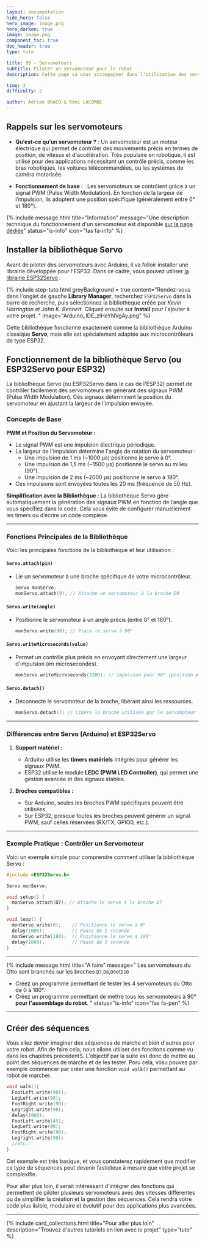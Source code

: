 ```yaml
---
layout: documentation
hide_hero: false
hero_image: image.png
hero_darken: true
image: image.png
component_toc: true
doc_header: true
type: tuto

title: 08 - Servomoteurs
subtitle: Piloter un servomoteur pour le robot
description: Cette page va vous accompagner dans l'utilisation des servomoteurs sur le Otto-MKS

time: 3
difficulty: 2

author: Adrien BRACQ & Rémi LACOMBE
---
```


## Rappels sur les servomoteurs

- **Qu’est-ce qu’un servomoteur ?** :
  Un servomoteur est un moteur électrique qui permet de contrôler des mouvements précis en termes de position, de vitesse et d'accélération. Très populaire en robotique, il est utilisé pour des applications nécessitant un contrôle précis, comme les bras robotiques, les voitures télécommandées, ou les systèmes de caméra motorisée.


- **Fonctionnement de base :** :
  Les servomoteurs se contrôlent grâce à un signal PWM (Pulse Width Modulation). En fonction de la largeur de l’impulsion, ils adoptent une position spécifique (généralement entre 0° et 180°).

{% include message.html 
title="Information" 
message="Une description technique du fonctionnement d'un servomoteur est disponible [sur la page dédiée](../../ressources/servomotor)" 
status="is-info" 
icon="fas fa-info" %}

## Installer la bibliothèque Servo

Avant de piloter des servomoteurs avec Arduino, il va falloir installer une librairie développée pour l'ESP32. Dans ce cadre, vous pouvez utiliser [la librairie ESP32Servo](https://madhephaestus.github.io/ESP32Servo/annotated.html) :

{% include step-tuto.html 
greyBackground = true
content="Rendez-vous dans l'onglet de gauche **Library Manager**, recherchez `ESP32Servo` dans la barre de recherche, puis sélectionnez la bibliothèque créée par *Kevin Harrington et John K. Bennett.* Cliquez ensuite sur **Install** pour l'ajouter à votre projet.
" 
image="Arduino_IDE_zlHeYNVgAy.png" 
%}

Cette bibliothèque fonctionne exactement comme la bibliothèque Arduino classique **Servo**, mais elle est spécialement adaptée aux microcontrôleurs de type ESP32.

## Fonctionnement de la bibliothèque Servo (ou ESP32Servo pour ESP32)

La bibliothèque Servo (ou ESP32Servo dans le cas de l'ESP32) permet de contrôler facilement des servomoteurs en générant des signaux PWM (Pulse Width Modulation). Ces signaux déterminent la position du servomoteur en ajustant la largeur de l'impulsion envoyée.

### Concepts de Base

**PWM et Position du Servomoteur :**

  - Le signal PWM est une impulsion électrique périodique.
  - La largeur de l'impulsion détermine l'angle de rotation du servomoteur :
    - Une impulsion de 1 ms (~1000 µs) positionne le servo à 0°.
    - Une impulsion de 1,5 ms (~1500 µs) positionne le servo au milieu (90°).
    - Une impulsion de 2 ms (~2000 µs) positionne le servo à 180°.
  - Ces impulsions sont envoyées toutes les 20 ms (fréquence de 50 Hz).

**Simplification avec la Bibliothèque :** La bibliothèque Servo gère automatiquement la génération des signaux PWM en fonction de l’angle que vous spécifiez dans le code. Cela vous évite de configurer manuellement les timers ou d’écrire un code complexe.

---

### Fonctions Principales de la Bibliothèque

Voici les principales fonctions de la bibliothèque et leur utilisation :

#### `Servo.attach(pin)`
   - Lie un servomoteur à une broche spécifique de votre microcontrôleur.
     ```cpp
     Servo monServo;
     monServo.attach(9); // Attache un servomoteur à la broche D9
     ```

#### `Servo.write(angle)`
   - Positionne le servomoteur à un angle précis (entre 0° et 180°).
     ```cpp
     monServo.write(90); // Place le servo à 90°
     ```

#### `Servo.writeMicroseconds(value)`
   - Permet un contrôle plus précis en envoyant directement une largeur d'impulsion (en microsecondes).
     ```cpp
     monServo.writeMicroseconds(1500); // Impulsion pour 90° (position médiane)
     ```

#### `Servo.detach()`
   - Déconnecte le servomoteur de la broche, libérant ainsi les ressources.
     ```cpp
     monServo.detach(); // Libère la broche utilisée par le servomoteur
     ```

---

### Différences entre Servo (Arduino) et ESP32Servo
1. **Support matériel :**
   - Arduino utilise les **timers matériels** intégrés pour générer les signaux PWM.
   - ESP32 utilise le module **LEDC (PWM LED Controller)**, qui permet une gestion avancée et des signaux stables.

2. **Broches compatibles :**
   - Sur Arduino, seules les broches PWM spécifiques peuvent être utilisées.
   - Sur ESP32, presque toutes les broches peuvent générer un signal PWM, sauf celles réservées (RX/TX, GPIO0, etc.).

---

### Exemple Pratique : Contrôler un Servomoteur
Voici un exemple simple pour comprendre comment utiliser la bibliothèque Servo :

```cpp
#include <ESP32Servo.h>

Servo monServo;

void setup() {
  monServo.attach(D7); // Attache le servo à la broche D7
}

void loop() {
  monServo.write(0);    // Positionne le servo à 0°
  delay(1000);          // Pause de 1 seconde
  monServo.write(180);  // Positionne le servo à 180°
  delay(1000);          // Pause de 1 seconde
}
```

---

{% include message.html 
title="A faire" 
message="
Les servomoteurs du Otto sont branchés sur les broches `D7`,`D8`,`D9`et`D10`

- Créez un programme permettant de tester les 4 servomoteurs du Otto de 0 à 180°.
- Créez un programme permettant de mettre tous les servomoteurs à 90° **pour l'assemblage du robot**.
" 
status="is-info" 
icon="fas fa-pen" %}

---

## Créer des séquences

Vous allez devoir imaginer des séquences de marche et bien d'autres pour votre robot. Afin de faire cela, nous allons utiliser des foncitons comme vu dans les chapitres précédentS. L'objectif par la suite est donc de mettre au point des séquences de marche et de les tester. Poru cela, vosu pouvez par exemple commencer par créer une fonction `void walk()` permettant au robot de marcher. 

```cpp
void walk(){
  FootLeft.write(90));
  LegLeft.write(90);
  FootRight.write(90);
  Legright.write(90);
  delay(1000);
  FootLeft.write(45);
  LegLeft.write(90);
  FootRight.write(90);
  Legright.write(90);
  //etc...
}
```

Cet exemple est très basique, et vous constaterez rapidement que modifier ce type de séquences peut devenir fastidieux à mesure que votre projet se complexifie. 

Pour aller plus loin, il serait intéressant d'intégrer des fonctions qui permettent de piloter plusieurs servomoteurs avec des vitesses différentes ou de simplifier la création et la gestion des séquences. Cela rendra votre code plus lisible, modulaire et évolutif pour des applications plus avancées.

---

{%
  include card_collections.html
  title="Pour aller plus loin"
  description="Trouvez d'autres tutoriels en lien avec le projet"
  type="tuto"
%}